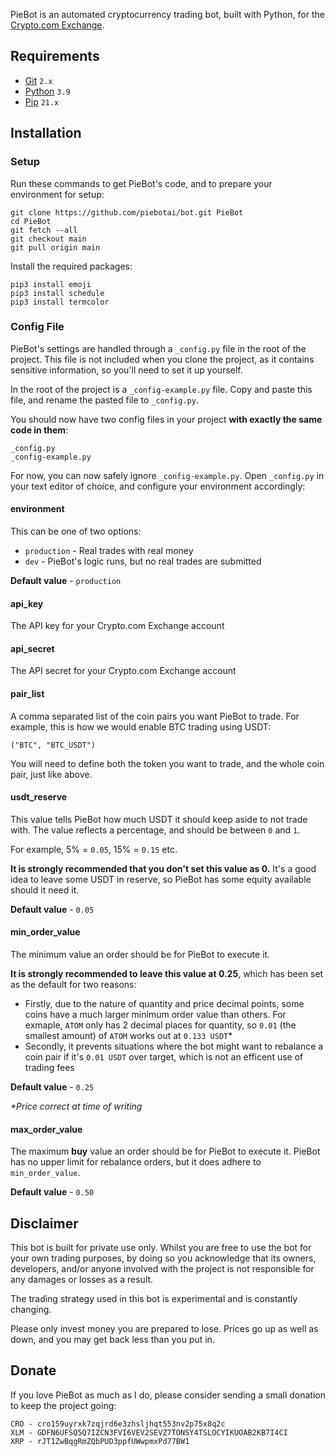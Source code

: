 PieBot is an automated cryptocurrency trading bot, built with Python, for the [Crypto.com Exchange](https://crypto.com/exch/wha692z6ba).

## Requirements
- [Git](https://git-scm.com/download) `2.x`
- [Python](https://www.python.org/downloads) `3.9`
- [Pip](https://pypi.org/project/pip) `21.x`

## Installation

### Setup
Run these commands to get PieBot's code, and to prepare your environment for setup:

```
git clone https://github.com/piebotai/bot.git PieBot
cd PieBot
git fetch --all
git checkout main
git pull origin main
```

Install the required packages:

```
pip3 install emoji
pip3 install schedule
pip3 install termcolor
```

### Config File

PieBot's settings are handled through a `_config.py` file in the root of the project. This file is not included when you clone the project, as it contains sensitive information, so you'll need to set it up yourself.

In the root of the project is a `_config-example.py` file. Copy and paste this file, and rename the pasted file to `_config.py`.

You should now have two config files in your project **with exactly the same code in them**:

```
_config.py
_config-example.py
```

For now, you can now safely ignore `_config-example.py`. Open `_config.py` in your text editor of choice, and configure your environment accordingly:

#### environment

This can be one of two options:

- `production` - Real trades with real money
- `dev` - PieBot's logic runs, but no real trades are submitted

**Default value** - `production`

#### api_key

The API key for your Crypto.com Exchange account

#### api_secret

The API secret for your Crypto.com Exchange account

#### pair_list

A comma separated list of the coin pairs you want PieBot to trade. For example, this is how we would enable BTC trading using USDT:

`("BTC", "BTC_USDT")`

You will need to define both the token you want to trade, and the whole coin pair, just like above.

#### usdt_reserve

This value tells PieBot how much USDT it should keep aside to not trade with. The value reflects a percentage, and should be between `0` and `1`.

For example, 5% = `0.05`, 15% = `0.15` etc.

**It is strongly recommended that you don't set this value as 0.** It's a good idea to leave some USDT in reserve, so PieBot has some equity available should it need it.

**Default value** - `0.05`

#### min_order_value

The minimum value an order should be for PieBot to execute it.

**It is strongly recommended to leave this value at 0.25**, which has been set as the default for two reasons:

- Firstly, due to the nature of quantity and price decimal points, some coins have a much larger minimum order value than others. For exmaple, `ATOM` only has 2 decimal places for quantity, so `0.01` (the smallest amount) of `ATOM` works out at `0.133 USDT`*
- Secondly, it prevents situations where the bot might want to rebalance a coin pair if it's `0.01 USDT` over target, which is not an efficent use of trading fees

**Default value** - `0.25`

_*Price correct at time of writing_

#### max_order_value

The maximum **buy** value an order should be for PieBot to execute it. PieBot has no upper limit for rebalance orders, but it does adhere to `min_order_value`.

**Default value** - `0.50`

## Disclaimer

This bot is built for private use only. Whilst you are free to use the bot for your own trading purposes, by doing so you acknowledge that its owners, developers, and/or anyone involved with the project is not responsible for any damages or losses as a result.

The trading strategy used in this bot is experimental and is constantly changing.

Please only invest money you are prepared to lose. Prices go up as well as down, and you may get back less than you put in.

## Donate

If you love PieBot as much as I do, please consider sending a small donation to keep the project going:

```
CRO - cro159uyrxk7zqjrd6e3zhsljhqt553nv2p75x8q2c
XLM - GDFN6UFSQ5Q7IZCN3FVI6VEV2SEVZ7TONSY4TSLOCYIKUOAB2KB7I4CI
XRP - rJT1ZwBqgRmZQbPUD3ppfUWwpmxPd77BW1
```
